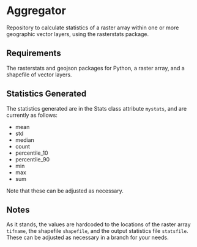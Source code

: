 # Aggregator
Repository to calculate statistics of a raster array within one or more geographic vector layers, using the rasterstats package.

## Requirements
The rasterstats and geojson packages for Python, a raster array, and a shapefile of vector layers.

## Statistics Generated
The statistics generated are in the Stats class attribute `mystats`, and are currently as follows:
- mean
- std
- median
- count
- percentile\_10
- percentile\_90
- min
- max
- sum

Note that these can be adjusted as necessary.

## Notes
As it stands, the values are hardcoded to the locations of the raster array `tifname`, the shapefile `shapefile`, and the output statistics file `statsfile`. These can be adjusted as necessary in a branch for your needs.
